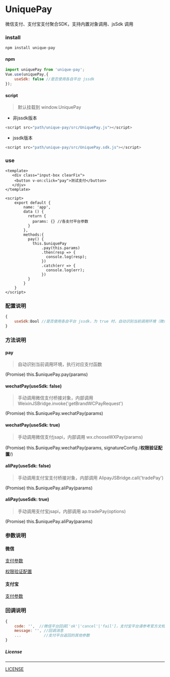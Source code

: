 # UniquePay
微信支付、支付宝支付聚合SDK，支持内置对象调用、jsSdk 调用

### install 

```
npm install unique-pay
```

#### npm

```js
import uniquePay from 'unique-pay';
Vue.use(uniquePay,{
    useSdk: false //是否使用各自平台 jssdk
});
```

#### script

> 默认挂载到 window.UniquePay

- 非jssdk版本

```js
<script src="path/unique-pay/src/UniquePay.js"></script>

```

- jssdk版本

```js
<script src="path/unique-pay/src/UniquePay.sdk.js"></script>

```

### use
```vue
<template>
   <div class="input-box clearFix">
	<button v-on:click="pay">测试支付</button>
   </div>
</template>

<script>
    export default {
        name: 'app',
        data () {
          return {
            params: {} //各支付平台参数
          }
        },
        methods:{
          pay() {
            this.$uniquePay
                .pay(this.params)
                .then(resp => {
                  console.log(resp);
                })
                .catch(err => {
                  console.log(err);
                })
          }
        }
    }
</script>

```

### 配置说明
```js
{
    useSdk:Bool //是否使用各自平台 jssdk，为 true 时，自动识别当前调用环境（微信/支付宝）注入支付平台jssdk，默认为 false（调用内置桥接对象）
}
```

### 方法说明

#### pay

>自动识别当前调用环境，执行对应支付函数

(Promise) this.$uniquePay.pay(params)  

#### wechatPay(useSdk: false)

>手动调用微信支付桥接对象，内部调用 WeixinJSBridge.invoke('getBrandWCPayRequest')

(Promise) this.$uniquePay.wechatPay(params)  

#### wechatPay(useSdk: true)

>手动调用微信支付jsapi，内部调用 wx.chooseWXPay(params)

(Promise) this.$uniquePay.wechatPay(params, signatureConfig /**权限验证配置**/)  

#### aliPay(useSdk: false)

>手动调用支付宝支付桥接对象，内部调用 AlipayJSBridge.call('tradePay')

(Promise) this.$uniquePay.aliPay(params)  

#### aliPay(useSdk: true)

>手动调用支付宝jsapi，内部调用 ap.tradePay(options)

(Promise) this.$uniquePay.aliPay(params)  


###  参数说明

#### 微信

[支付参数](https://pay.weixin.qq.com/wiki/doc/api/jsapi.php?chapter=7_7&index=6)

[权限验证配置](https://mp.weixin.qq.com/wiki?t=resource/res_main&id=mp1421141115)

#### 支付宝

[支付参数](https://myjsapi.alipay.com/jsapi/native/trade-pay.html)


###  回调说明

```js
{
    code: '',  //微信平台回调['ok'|'cancel'|'fail']，支付宝平台请参考官方文档 resultCode
    message: '', //回调消息
    ...          //支付平台返回的其他参数
}
```

##### License
-------

[LICENSE](https://github.com/mvpleung/UniquePay/blob/master/LICENSE)
